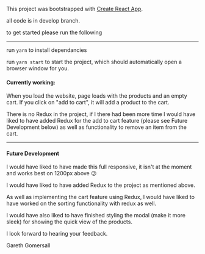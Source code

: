 This project was bootstrapped with [Create React App](https://github.com/facebook/create-react-app).


all code is in  develop branch.

to get started please run the following
*****
run `yarn` to install dependancies

run `yarn start` to start the project, which should automatically open a browser window for you.


#### Currently working:
When you load the website, page loads with the products and an empty cart. If you click on "add to cart", it will add a product to the cart. 

There is no Redux in the project, if I there had been more time I would have liked to have added Redux for the add to cart feature (please see Future Development below) as well as functionality to remove an item from the cart.



*****

#### Future Development
I would have liked to have made this full responsive, it isn't at the moment and works best on 1200px above 😕

I would have liked to have added Redux to the project as mentioned above.

As well as implementing the cart feature using Redux, I would have liked to have worked on the sorting functionality with redux as well.

I would have also liked to have finished styling the modal (make it more sleek) for showing the quick view of the products.


I look forward to hearing your feedback.

Gareth Gomersall
